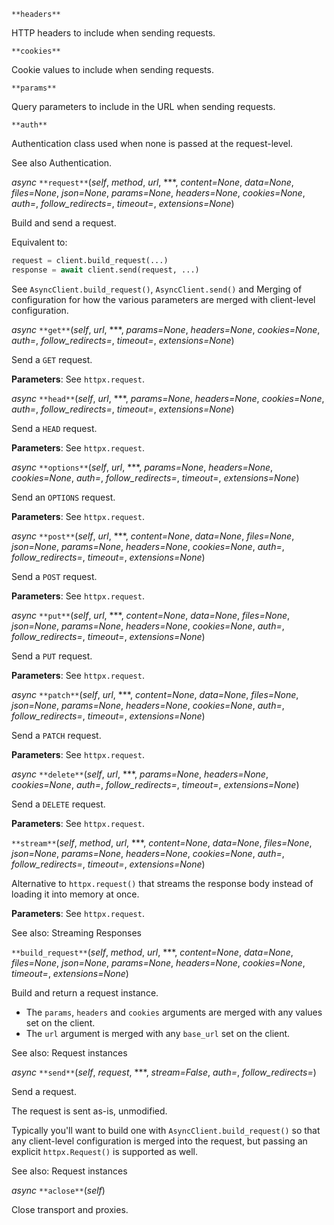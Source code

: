 
`**headers**`


HTTP headers to include when sending requests.


`**cookies**`


Cookie values to include when sending requests.


`**params**`


Query parameters to include in the URL when sending requests.


`**auth**`


Authentication class used when none is passed at the request-level.


See also Authentication.


*async* `**request**`(*self*, *method*, *url*, ***, *content=None*, *data=None*, *files=None*, *json=None*, *params=None*, *headers=None*, *cookies=None*, *auth=*, *follow_redirects=*, *timeout=*, *extensions=None*)


Build and send a request.


Equivalent to:



```python
request = client.build_request(...)
response = await client.send(request, ...)

```

See `AsyncClient.build_request()`, `AsyncClient.send()`
and Merging of configuration for how the various parameters
are merged with client-level configuration.


*async* `**get**`(*self*, *url*, ***, *params=None*, *headers=None*, *cookies=None*, *auth=*, *follow_redirects=*, *timeout=*, *extensions=None*)


Send a `GET` request.


**Parameters**: See `httpx.request`.


*async* `**head**`(*self*, *url*, ***, *params=None*, *headers=None*, *cookies=None*, *auth=*, *follow_redirects=*, *timeout=*, *extensions=None*)


Send a `HEAD` request.


**Parameters**: See `httpx.request`.


*async* `**options**`(*self*, *url*, ***, *params=None*, *headers=None*, *cookies=None*, *auth=*, *follow_redirects=*, *timeout=*, *extensions=None*)


Send an `OPTIONS` request.


**Parameters**: See `httpx.request`.


*async* `**post**`(*self*, *url*, ***, *content=None*, *data=None*, *files=None*, *json=None*, *params=None*, *headers=None*, *cookies=None*, *auth=*, *follow_redirects=*, *timeout=*, *extensions=None*)


Send a `POST` request.


**Parameters**: See `httpx.request`.


*async* `**put**`(*self*, *url*, ***, *content=None*, *data=None*, *files=None*, *json=None*, *params=None*, *headers=None*, *cookies=None*, *auth=*, *follow_redirects=*, *timeout=*, *extensions=None*)


Send a `PUT` request.


**Parameters**: See `httpx.request`.


*async* `**patch**`(*self*, *url*, ***, *content=None*, *data=None*, *files=None*, *json=None*, *params=None*, *headers=None*, *cookies=None*, *auth=*, *follow_redirects=*, *timeout=*, *extensions=None*)


Send a `PATCH` request.


**Parameters**: See `httpx.request`.


*async* `**delete**`(*self*, *url*, ***, *params=None*, *headers=None*, *cookies=None*, *auth=*, *follow_redirects=*, *timeout=*, *extensions=None*)


Send a `DELETE` request.


**Parameters**: See `httpx.request`.


`**stream**`(*self*, *method*, *url*, ***, *content=None*, *data=None*, *files=None*, *json=None*, *params=None*, *headers=None*, *cookies=None*, *auth=*, *follow_redirects=*, *timeout=*, *extensions=None*)


Alternative to `httpx.request()` that streams the response body
instead of loading it into memory at once.


**Parameters**: See `httpx.request`.


See also: Streaming Responses


`**build_request**`(*self*, *method*, *url*, ***, *content=None*, *data=None*, *files=None*, *json=None*, *params=None*, *headers=None*, *cookies=None*, *timeout=*, *extensions=None*)


Build and return a request instance.


* The `params`, `headers` and `cookies` arguments
are merged with any values set on the client.
* The `url` argument is merged with any `base_url` set on the client.


See also: Request instances


*async* `**send**`(*self*, *request*, ***, *stream=False*, *auth=*, *follow_redirects=*)


Send a request.


The request is sent as-is, unmodified.


Typically you'll want to build one with `AsyncClient.build_request()`
so that any client-level configuration is merged into the request,
but passing an explicit `httpx.Request()` is supported as well.


See also: Request instances


*async* `**aclose**`(*self*)


Close transport and proxies.



